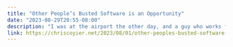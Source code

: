 ```yaml
---
title: "Other People’s Busted Software is an Opportunity"
date: "2023-08-29T20:55-08:00"
description: "I was at the airport the other day, and a guy who works for Delta told me he wants to use their website-based system to give a friend a flight voucher. He can’t do it from his phone, it just doesn’t work from phones (cool neat). He needs a laptop to do it, and asked […]"
link: https://chriscoyier.net/2023/08/01/other-peoples-busted-software-is-an-opportunity/
---
```

